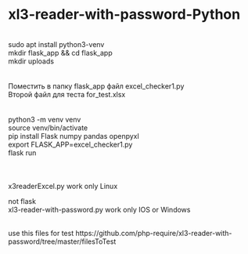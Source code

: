 # xl3-reader-with-password-Python


<br>
sudo apt install python3-venv<br>
mkdir flask_app && cd flask_app<br>
mkdir uploads<br>
<br><br>
Поместить в папку flask_app файл excel_checker1.py<br>
Второй файл для теста for_test.xlsx<br>
<br><br>
python3 -m venv venv<br>
source venv/bin/activate<br>
pip install Flask numpy pandas openpyxl<br>
export FLASK_APP=excel_checker1.py<br>
flask run<br>
<br><br>

<br>
x3readerExcel.py work only Linux

<br>

not flask 
<br>
xl3-reader-with-password.py work only IOS or Windows

<br>
use this files for test 
https://github.com/php-require/xl3-reader-with-password/tree/master/filesToTest
